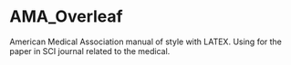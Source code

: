 # AMA_Overleaf
American Medical Association manual of style with LATEX. Using for the paper in SCI journal related to the medical.
